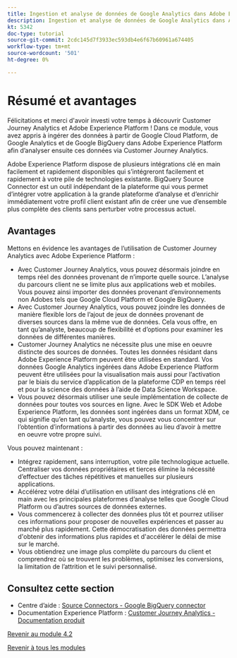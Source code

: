 ```yaml
---
title: Ingestion et analyse de données de Google Analytics dans Adobe Experience Platform avec le connecteur Source BigQuery - Résumé
description: Ingestion et analyse de données de Google Analytics dans Adobe Experience Platform avec le connecteur Source BigQuery - Résumé
kt: 5342
doc-type: tutorial
source-git-commit: 2cdc145d7f3933ec593db4e6f67b60961a674405
workflow-type: tm+mt
source-wordcount: '501'
ht-degree: 0%

---
```


# Résumé et avantages

Félicitations et merci d&#39;avoir investi votre temps à découvrir Customer Journey Analytics et Adobe Experience Platform !
Dans ce module, vous avez appris à ingérer des données à partir de Google Cloud Platform, de Google Analytics et de Google BigQuery dans Adobe Experience Platform afin d’analyser ensuite ces données via Customer Journey Analytics.

Adobe Experience Platform dispose de plusieurs intégrations clé en main facilement et rapidement disponibles qui s’intégreront facilement et rapidement à votre pile de technologies existante. BigQuery Source Connector est un outil indépendant de la plateforme qui vous permet d’intégrer votre application à la grande plateforme d’analyse et d’enrichir immédiatement votre profil client existant afin de créer une vue d’ensemble plus complète des clients sans perturber votre processus actuel.

## Avantages

Mettons en évidence les avantages de l’utilisation de Customer Journey Analytics avec Adobe Experience Platform :

- Avec Customer Journey Analytics, vous pouvez désormais joindre en temps réel des données provenant de n’importe quelle source. L’analyse du parcours client ne se limite plus aux applications web et mobiles. Vous pouvez ainsi importer des données provenant d’environnements non Adobes tels que Google Cloud Platform et Google BigQuery.
- Avec Customer Journey Analytics, vous pouvez joindre les données de manière flexible lors de l’ajout de jeux de données provenant de diverses sources dans la même vue de données. Cela vous offre, en tant qu’analyste, beaucoup de flexibilité et d’options pour examiner les données de différentes manières.
- Customer Journey Analytics ne nécessite plus une mise en oeuvre distincte des sources de données. Toutes les données résidant dans Adobe Experience Platform peuvent être utilisées en standard. Vos données Google Analytics ingérées dans Adobe Experience Platform peuvent être utilisées pour la visualisation mais aussi pour l’activation par le biais du service d’application de la plateforme CDP en temps réel et pour la science des données à l’aide de Data Science Workspace.
- Vous pouvez désormais utiliser une seule implémentation de collecte de données pour toutes vos sources en ligne. Avec le SDK Web et Adobe Experience Platform, les données sont ingérées dans un format XDM, ce qui signifie qu’en tant qu’analyste, vous pouvez vous concentrer sur l’obtention d’informations à partir des données au lieu d’avoir à mettre en oeuvre votre propre suivi.

Vous pouvez maintenant :

- Intégrez rapidement, sans interruption, votre pile technologique actuelle. Centraliser vos données propriétaires et tierces élimine la nécessité d’effectuer des tâches répétitives et manuelles sur plusieurs applications.
- Accélérez votre délai d’utilisation en utilisant des intégrations clé en main avec les principales plateformes d’analyse telles que Google Cloud Platform ou d’autres sources de données externes.
- Vous commencerez à collecter des données plus tôt et pourrez utiliser ces informations pour proposer de nouvelles expériences et passer au marché plus rapidement. Cette démocratisation des données permettra d&#39;obtenir des informations plus rapides et d&#39;accélérer le délai de mise sur le marché.
- Vous obtiendrez une image plus complète du parcours du client et comprendrez où se trouvent les problèmes, optimisez les conversions, la limitation de l’attrition et le suivi personnalisé.

## Consultez cette section

- Centre d’aide : [Source Connectors - Google BigQuery connector](https://experienceleague.adobe.com/docs/experience-platform/sources/connectors/databases/bigquery.html)
- Documentation Experience Platform : [Customer Journey Analytics - Documentation produit](https://experienceleague.adobe.com/docs/analytics-platform/using/cja-landing.html?lang=fr)

[Revenir au module 4.2](./customer-journey-analytics-bigquery-gcp.md)

[Revenir à tous les modules](./../../../overview.md)
